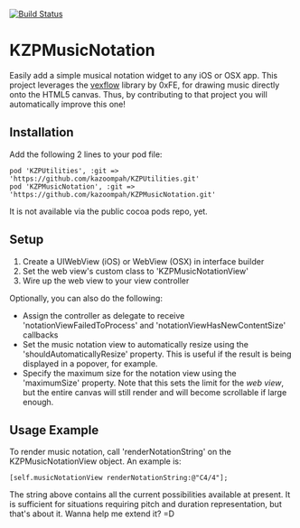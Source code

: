 [![Build Status](https://travis-ci.org/kazoompah/KZPMusicNotation.svg?branch=master)](https://travis-ci.org/kazoompah/KZPMusicNotation)

KZPMusicNotation 
============

Easily add a simple musical notation widget to any iOS or OSX app. This project leverages the [vexflow](http://www.vexflow.com/) library by 0xFE, for drawing music directly onto the HTML5 canvas. Thus, by contributing to that project you will automatically improve this one!

Installation
------------

Add the following 2 lines to your pod file:

	pod 'KZPUtilities', :git => 'https://github.com/kazoompah/KZPUtilities.git'
	pod 'KZPMusicNotation', :git => 'https://github.com/kazoompah/KZPMusicNotation.git'	

It is not available via the public cocoa pods repo, yet.

Setup 
------

1. Create a UIWebView (iOS) or WebView (OSX) in interface builder
2. Set the web view's custom class to 'KZPMusicNotationView'
3. Wire up the web view to your view controller

Optionally, you can also do the following:

- Assign the controller as delegate to receive 'notationViewFailedToProcess' and 'notationViewHasNewContentSize' callbacks
- Set the music notation view to automatically resize using the 'shouldAutomaticallyResize' property. This is useful if the result is being displayed in a popover, for example.
- Specify the maximum size for the notation view using the 'maximumSize' property. Note that this sets the limit for the *web view*, but the entire canvas will still render and will become scrollable if large enough.

Usage Example
--------------

To render music notation, call 'renderNotationString' on the KZPMusicNotationView object. An example is:

	[self.musicNotationView renderNotationString:@"C4/4"];

The string above contains all the current possibilities available at present. It is sufficient for situations requiring pitch and duration representation, but that's about it. Wanna help me extend it? =D


